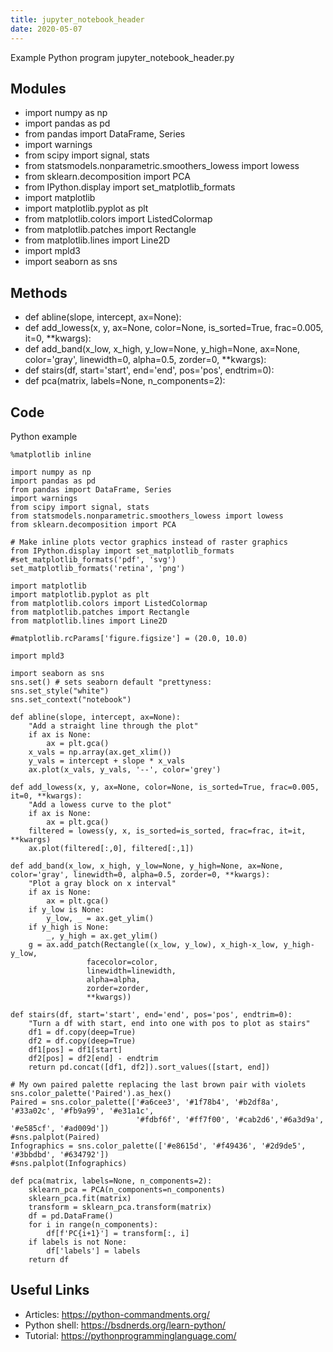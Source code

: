 ```yaml
---
title: jupyter_notebook_header
date: 2020-05-07
---
```

Example Python program jupyter_notebook_header.py

## Modules

* import numpy as np
* import pandas as pd
* from pandas import DataFrame, Series
* import warnings
* from scipy import signal, stats
* from statsmodels.nonparametric.smoothers_lowess import lowess
* from sklearn.decomposition import PCA
* from IPython.display import set_matplotlib_formats
* import matplotlib
* import matplotlib.pyplot as plt
* from matplotlib.colors import ListedColormap
* from matplotlib.patches import Rectangle
* from matplotlib.lines import Line2D
* import mpld3
* import seaborn as sns

## Methods

* def abline(slope, intercept, ax=None):
* def add_lowess(x, y, ax=None, color=None, is_sorted=True, frac=0.005, it=0, **kwargs):
* def add_band(x_low, x_high, y_low=None, y_high=None, ax=None, color='gray', linewidth=0, alpha=0.5, zorder=0, **kwargs):
* def stairs(df, start='start', end='end', pos='pos', endtrim=0):
* def pca(matrix, labels=None, n_components=2):

## Code

Python example

    %matplotlib inline
    
    import numpy as np
    import pandas as pd
    from pandas import DataFrame, Series
    import warnings
    from scipy import signal, stats
    from statsmodels.nonparametric.smoothers_lowess import lowess
    from sklearn.decomposition import PCA
    
    # Make inline plots vector graphics instead of raster graphics
    from IPython.display import set_matplotlib_formats
    #set_matplotlib_formats('pdf', 'svg')
    set_matplotlib_formats('retina', 'png')
    
    import matplotlib
    import matplotlib.pyplot as plt
    from matplotlib.colors import ListedColormap
    from matplotlib.patches import Rectangle
    from matplotlib.lines import Line2D
    
    #matplotlib.rcParams['figure.figsize'] = (20.0, 10.0)
    
    import mpld3
    
    import seaborn as sns
    sns.set() # sets seaborn default "prettyness:
    sns.set_style("white")
    sns.set_context("notebook")
    
    def abline(slope, intercept, ax=None):
        "Add a straight line through the plot"
        if ax is None:
            ax = plt.gca()
        x_vals = np.array(ax.get_xlim())
        y_vals = intercept + slope * x_vals
        ax.plot(x_vals, y_vals, '--', color='grey')
        
    def add_lowess(x, y, ax=None, color=None, is_sorted=True, frac=0.005, it=0, **kwargs):
        "Add a lowess curve to the plot"
        if ax is None:
            ax = plt.gca() 
        filtered = lowess(y, x, is_sorted=is_sorted, frac=frac, it=it, **kwargs)
        ax.plot(filtered[:,0], filtered[:,1])
    
    def add_band(x_low, x_high, y_low=None, y_high=None, ax=None, color='gray', linewidth=0, alpha=0.5, zorder=0, **kwargs):
        "Plot a gray block on x interval"
        if ax is None:
            ax = plt.gca()
        if y_low is None:
            y_low, _ = ax.get_ylim()
        if y_high is None:
            _, y_high = ax.get_ylim()
        g = ax.add_patch(Rectangle((x_low, y_low), x_high-x_low, y_high-y_low, 
                     facecolor=color,
                     linewidth=linewidth,
                     alpha=alpha,
                     zorder=zorder,
                     **kwargs))
    
    def stairs(df, start='start', end='end', pos='pos', endtrim=0):
        "Turn a df with start, end into one with pos to plot as stairs"
        df1 = df.copy(deep=True)
        df2 = df.copy(deep=True)
        df1[pos] = df1[start]
        df2[pos] = df2[end] - endtrim
        return pd.concat([df1, df2]).sort_values([start, end])
    
    # My own paired palette replacing the last brown pair with violets
    sns.color_palette('Paired').as_hex()
    Paired = sns.color_palette(['#a6cee3', '#1f78b4', '#b2df8a', '#33a02c', '#fb9a99', '#e31a1c',
                                '#fdbf6f', '#ff7f00', '#cab2d6','#6a3d9a', '#e585cf', '#ad009d'])
    #sns.palplot(Paired)
    Infographics = sns.color_palette(['#e8615d', '#f49436', '#2d9de5', '#3bbdbd', '#634792'])
    #sns.palplot(Infographics)
    
    def pca(matrix, labels=None, n_components=2):
        sklearn_pca = PCA(n_components=n_components)
        sklearn_pca.fit(matrix)
        transform = sklearn_pca.transform(matrix)
        df = pd.DataFrame()
        for i in range(n_components):
            df[f'PC{i+1}'] = transform[:, i]
        if labels is not None:
            df['labels'] = labels
        return df

## Useful Links

- Articles: https://python-commandments.org/
- Python shell: https://bsdnerds.org/learn-python/
- Tutorial: https://pythonprogramminglanguage.com/
